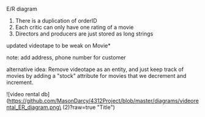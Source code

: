 
E/R diagram

1. There is a duplication of orderID 
2. Each critic can only have one rating of a movie
3. Directors and producers are just stored as long strings

updated videotape to be weak on Movie*

note: add address, phone number for customer

alternative idea: Remove videotape as an entity, and just keep track of movies by adding a "stock" attribute for movies that we decrement and increment.

![video rental db](https://github.com/MasonDarcy/4312Project/blob/master/diagrams/videorental_ER_diagram.png\ (2)?raw=true "Title")
